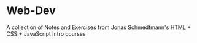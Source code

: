# Web-Dev

A collection of Notes and Exercises from Jonas Schmedtmann's HTML + CSS + JavaScript Intro courses
